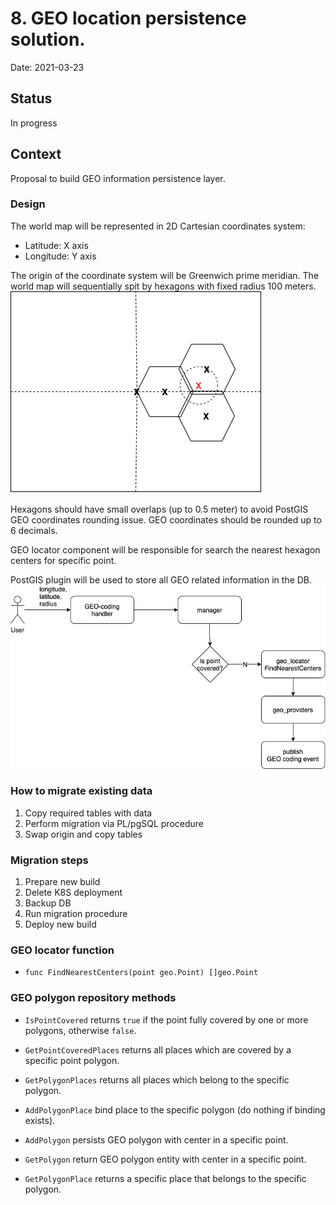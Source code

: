 # 8. GEO location persistence solution.

Date: 2021-03-23

## Status

In progress

## Context

Proposal to build GEO information persistence layer.

### Design

The world map will be represented in 2D Cartesian coordinates system:
* Latitude: X axis
* Longitude: Y axis

The origin of the coordinate system will be Greenwich prime meridian.
The world map will sequentially spit by hexagons with fixed radius 100 meters.
<img src="img/geo_hexagon_design.png"/>

Hexagons should have small overlaps (up to 0.5 meter) to avoid PostGIS GEO coordinates rounding issue.
GEO coordinates should be rounded up to 6 decimals.

GEO locator component will be responsible for search the nearest hexagon centers for specific point.

PostGIS plugin will be used to store all GEO related information in the DB.
<img src="img/geo_coding_flow.png"/>

### How to migrate existing data

1. Copy required tables with data
2. Perform migration via PL/pgSQL procedure
3. Swap origin and copy tables

### Migration steps

1. Prepare new build 
2. Delete K8S deployment
3. Backup DB
4. Run migration procedure
5. Deploy new build

### GEO locator function

* `func FindNearestCenters(point geo.Point) []geo.Point`

### GEO polygon repository methods

* `IsPointCovered` returns `true` if the point fully covered by one or more polygons, otherwise `false`.

* `GetPointCoveredPlaces` returns all places which are covered by a specific point polygon.

* `GetPolygonPlaces` returns all places which belong to the specific polygon.

* `AddPolygonPlace` bind place to the specific polygon (do nothing if binding exists).

* `AddPolygon` persists GEO polygon with center in a specific point.

* `GetPolygon` return GEO polygon entity with center in a specific point.

* `GetPolygonPlace` returns a specific place that belongs to the specific polygon.
